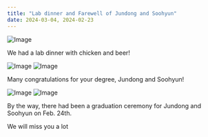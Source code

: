 ```yaml
---
title: "Lab dinner and Farewell of Jundong and Soohyun"
date: 2024-03-04, 2024-02-23 
---
```



![Image](//bspl.korea.ac.kr/Board/Lab_News/2024/dinner_24mar04.jpg)

We had a lab dinner with chicken and beer!

![Image](//bspl.korea.ac.kr/Board/Lab_News/2024/JD_farewell.jpg)
![Image](//bspl.korea.ac.kr/Board/Lab_News/2024/SH_farewell.jpg)

Many congratulations for your degree, Jundong and Soohyun!


![Image](//bspl.korea.ac.kr/Board/Lab_News/2024/JD_SH_graduation1.jpg)
![Image](//bspl.korea.ac.kr/Board/Lab_News/2024/JD_SH_graduation2.jpg)

By the way, there had been a graduation ceremony for Jundong and Soohyun on Feb. 24th.

We will miss you a lot 
